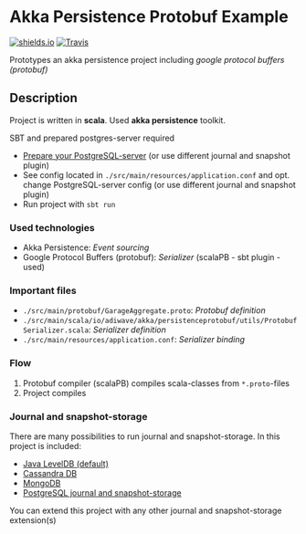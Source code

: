 # Akka Persistence Protobuf Example

[![shields.io](http://img.shields.io/badge/license-Apache2-blue.svg)](http://www.apache.org/licenses/LICENSE-2.0.txt)
[![Travis](https://img.shields.io/travis/rust-lang/rust.svg)](#)

Prototypes an akka persistence project including *google protocol buffers (protobuf)*

## Description

Project is written in **scala**. Used **akka persistence** toolkit.

SBT and prepared postgres-server required

- [Prepare your PostgreSQL-server](https://github.com/WegenenVerkeer/akka-persistence-postgresql) (or use different journal and snapshot plugin)
- See config located in ``./src/main/resources/application.conf`` and opt. change PostgreSQL-server config (or use different journal and snapshot plugin)
- Run project with ``sbt run``

### Used technologies

- Akka Persistence: *Event sourcing*
- Google Protocol Buffers (protobuf): *Serializer* (scalaPB - sbt plugin - used)

### Important files

- ``./src/main/protobuf/GarageAggregate.proto``: *Protobuf definition*
- ``./src/main/scala/io/adiwave/akka/persistenceprotobuf/utils/ProtobufSerializer.scala``: *Serializer definition*
- ``./src/main/resources/application.conf``: *Serializer binding*

### Flow

1. Protobuf compiler (scalaPB) compiles scala-classes from ``*.proto``-files
2. Project compiles

### Journal and snapshot-storage

There are many possibilities to run journal and snapshot-storage. In this project is included:

- [Java LevelDB (default)](https://doc.akka.io/docs/akka/2.5.3/java/persistence.html)
- [Cassandra DB](https://github.com/akka/akka-persistence-cassandra/blob/master/README.md)
- [MongoDB](https://blog.knoldus.com/akka-persistence-using-mongodb-part-i/) 
- [PostgreSQL journal and snapshot-storage](https://github.com/WegenenVerkeer/akka-persistence-postgresql)

You can extend this project with any other journal and snapshot-storage extension(s)
